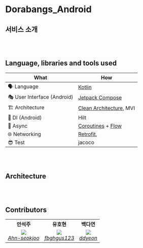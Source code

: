 # Dorabangs_Android

## 서비스 소개

<br/><br/>

## Language, libraries and tools used

| What | How |
| --- | --- |
| 🗣 Language | [Kotlin](https://kotlinlang.org/) |
| 🎭 User Interface (Android) | [Jetpack Compose](https://developer.android.com/jetpack/compose) |
| 🏗 Architecture | [Clean Architecture](https://blog.cleancoder.com/uncle-bob/2012/08/13/the-clean-architecture.html), MVI |
| 💉 DI (Android) | Hilt|
| 🌊 Async | [Coroutines](https://kotlinlang.org/docs/coroutines-overview.html) + [Flow](https://kotlin.github.io/kotlinx.coroutines/kotlinx-coroutines-core/kotlinx.coroutines.flow/-flow/) |
| 🌐 Networking | [Retrofit](https://square.github.io/retrofit/),|
| 😎 Test |jacoco|


<br/><br/>


## Architecture

<br/><br/>




## Contributors
<table>
    <tr align="center">
        <td><B>안석주<B></td>
        <td><B>유호현<B></td>
        <td><B>백다연<B></td>
    </tr>
    <tr align="center">
        <td>
            <img src="https://github.com/Ahn-seokjoo.png?size=120">
            <br>
            <a href="https://github.com/Ahn-seokjoo"><I>Ahn-seokjoo</I></a>
        </td>
        <td>
            <img src="https://github.com/fbghgus123.png?size=120">
            <br>
            <a href="https://github.com/fbghgus123"><I>fbghgus123</I></a>
        </td>
        <td>
            <img src="https://github.com/ddyeon.png?size=120">
            <br>
            <a href="https://github.com/ddyeon"><I>ddyeon</I></a>
        </td>
    </tr>
</table>
